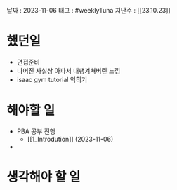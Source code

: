 
날짜 : 2023-11-06
태그 : #weeklyTuna 
지난주 : [[23.10.23]]

# 했던일

- 면접준비
- 나머진 사실상 아파서 내팽겨쳐버린 느낌
- isaac gym tutorial 익히기

# 해야할 일
- PBA 공부 진행
	- [[1_Introdution]]  (2023-11-06)
- 


# 생각해야 할 일



